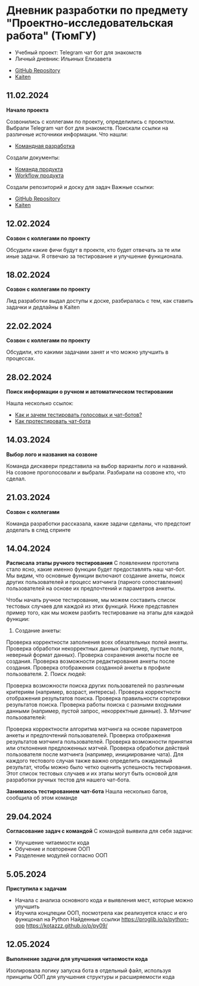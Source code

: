 # Дневник разработки по предмету "Проектно-исследовательская работа" (ТюмГУ)
* Учебный проект: Telegram чат бот для знакомств 
* Личный дневник: Ильиных Елизавета
- [GitHub Repository](https://github.com/CRASH3000/Like-Me)
- [Kaiten](https://contact-bot.kaiten.ru/space/321143)

**11.02.2024**
---
**Начало проекта**

Созвонились с коллегами по проекту, определились с проектом. Выбрали Telegram чат бот для знакомств. Поискали ссылки на различные источники информации. Что нашли:
- [Командная разработка ](https://www.atlassian.com/ru/git/tutorials/comparing-workflows/gitflow-workflow)

Создали документы:
- [Команда продукта](https://docs.google.com/document/d/1JcAl_0McW78sLERkTZMMYu67SPoulImLVBCMSDiMRUM/edit?usp=sharing)
- [Workflow продукта](https://docs.google.com/document/d/1IYm_5-bMbct6EAPjuCC8hUipMM-bYcxgWpJFwOk1Te0/edit?usp=sharing)

Создали репозиторий и доску для задач
Важные ссылки:
- [GitHub Repository](https://github.com/CRASH3000/Like-Me)
- [Kaiten](https://contact-bot.kaiten.ru/space/321143)

**12.02.2024**
---
**Созвон с коллегами по проекту**

Обсудили какие фичи будут в проекте, кто будет отвечать за те или иные задачи. 
Я отвечаю за тестирование и улучшение функционала.

 **18.02.2024**
---
**Созвон с коллегами по проекту**

Лид разработки выдал доступы к доске, разбиралась с тем, как ставить задачки и дедлайны в Kaiten

**22.02.2024**
---
**Созвон с коллегами по проекту**

Обсудили, кто какими задачами занят и что можно улучшить в процессах.

**28.02.2024**
---
**Поиск информации о ручном и автоматическом тестировании**

Нашла несколько ссылок:
- [Как и зачем тестировать голосовых и чат-ботов?](https://habr.com/ru/companies/just_ai/articles/706904/)
- [Как протестировать чат-бота](https://www.chatcompose.com/ru/testchatbots.html)

**14.03.2024**
---
**Выбор лого и названия на созвоне**

Команда дискавери представила на выбор варианты лого и названий. На созвоне проголосовали и выбрали. Разбирали на созвоне кто, что сделал.  

**21.03.2024**
---
**Созвон с коллегами**

Команда разработки рассказала, какие задачи сделаны, что предстоит доделать в след спринте

**14.04.2024**
---

**Расписала этапы ручного тестирования**
С появлением прототипа стало ясно, какие именно функции будет предоставлять наш чат-бот. Мы видим, что основные функции включают создание анкеты, поиск других пользователей и процесс мэтчинга (парного сопоставления) пользователей на основе их предпочтений и параметров анкеты.

Чтобы начать ручное тестирование, мы можем составить список тестовых случаев для каждой из этих функций. Ниже представлен пример того, как мы можем разбить тестирование на этапы для каждой функции:

1. Создание анкеты:

Проверка корректности заполнения всех обязательных полей анкеты.
Проверка обработки некорректных данных (например, пустые поля, неверный формат данных).
Проверка сохранения анкеты после ее создания.
Проверка возможности редактирования анкеты после создания.
Проверка отображения созданной анкеты в профиле пользователя.
2. Поиск людей:

Проверка возможности поиска других пользователей по различным критериям (например, возраст, интересы).
Проверка корректности отображения результатов поиска.
Проверка правильности сортировки результатов поиска.
Проверка работы поиска с разными входными данными (например, пустой запрос, некорректные данные).
3. Мэтчинг пользователей:

Проверка корректности алгоритма мэтчинга на основе параметров анкеты и предпочтений пользователей.
Проверка отображения результатов мэтчинга пользователей.
Проверка возможности принятия или отклонения предложенных мэтчей.
Проверка обработки действий пользователя после мэтчинга (например, инициирование чата).
Для каждого тестового случая также важно определить ожидаемый результат, чтобы можно было четко оценить успешность тестирования. Этот список тестовых случаев и их этапы могут быть основой для разработки ручных тестов для нашего чат-бота.

**Занимаюсь тестированием чат-бота**
Нашла несколько багов, сообщила об этом команде

**29.04.2024**
---

**Согласование задач с командой**
С командой выявила для себя задачи:
- Улучшение читаемости кода
- Обучение и повторение ООП
- Разделение модулей согласно ООП

**5.05.2024**
---
**Приступила к задачам**

- Начала с анализа основного кода и выявления мест, которые можно улучшить
- Изучила концпеции ООП, посмотрела как реализуется класс и его функцонал на Python
Найденные ссылки
https://proglib.io/p/python-oop
https://kotazzz.github.io/p/py09/

**12.05.2024**
---

**Выполнение задачи для улучшения читаемости кода**

Изолировала логику запуска бота в отдельный файл, используя принципы ООП для улучшения структуры и расширяемости кода
